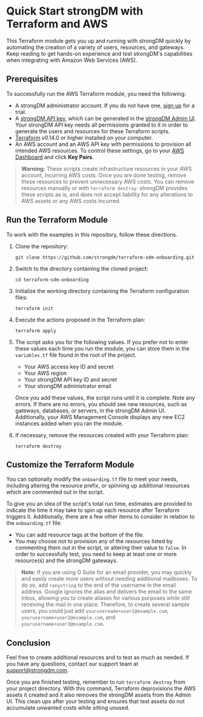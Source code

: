 # Quick Start strongDM with Terraform and AWS

This Terraform module gets you up and running with strongDM quickly by automating the creation of a variety of users, resources, and gateways. Keep reading to get hands-on experience and test strongDM's capabilities when integrating with Amazon Web Services (AWS).

## Prerequisites

To successfully run the AWS Terraform module, you need the following:

- A strongDM administrator account. If you do not have one, [sign up](https://www.strongdm.com/signup-contact/) for a trial.
- A [strongDM API key](https://www.strongdm.com/docs/admin-ui-guide/access/api-keys/), which can be generated in the [strongDM Admin UI](https://app.strongdm.com/app/access/tokens). Your strongDM API key needs all permissions granted to it in order to generate the users and resources for these Terraform scripts.
- [Terraform](https://learn.hashicorp.com/tutorials/terraform/install-cli) v0.14.0 or higher installed on your computer.
- An AWS account and an AWS API key with permissions to provision all intended AWS resources. To control these settings, go to your [AWS Dashboard](https://console.aws.amazon.com/ec2/v2/home) and click **Key Pairs**.

> **Warning:** These scripts create infrastructure resources in your AWS account, incurring AWS costs. Once you are done testing, remove these resources to prevent unnecessary AWS costs. You can remove resources manually or with `terraform destroy`. strongDM provides these scripts as is, and does not accept liability for any alterations to AWS assets or any AWS costs incurred.

## Run the Terraform Module

To work with the examples in this repository, follow these directions.

1. Clone the repository:

    ```shell
    git clone https://github.com/strongdm/terraform-sdm-onboarding.git
    ```

2. Switch to the directory containing the cloned project:

    ```shell
    cd terraform-sdm-onboarding
    ```

3. Initialize the working directory containing the Terraform configuration files:

    ```shell
    terraform init
    ```

4. Execute the actions proposed in the Terraform plan:

    ```shell
    terraform apply
    ```

5. The script asks you for the following values. If you prefer not to enter these values each time you run the module, you can store them in the `variables.tf` file found in the root of the project.

    - Your AWS access key ID and secret
    - Your AWS region
    - Your strongDM API key ID and secret
    - Your strongDM administrator email

    Once you add these values, the script runs until it is complete. Note any errors. If there are no errors, you should see new resources, such as gateways, databases, or servers, in the strongDM Admin UI. Additionally, your AWS Management Console displays any new EC2 instances added when you ran the module.

6. If necessary, remove the resources created with your Terraform plan:

    ```shell
    terraform destroy
    ```

## Customize the Terraform Module

You can optionally modify the `onboarding.tf` file to meet your needs, including altering the resource prefix, or spinning up additional resources which are commented out in the script.

To give you an idea of the script's total run time, estimates are provided to indicate the time it may take to spin up each resource after Terraform triggers it. Additionally, there are a few other items to consider in relation to the `onboarding.tf` file:

- You can add resource tags at the bottom of the file.
- You may choose not to provision any of the resources listed by commenting them out in the script, or altering their value to `false`. In order to successfully test, you need to keep at least one or more resource(s) and the strongDM gateways.

> **Note:** If you are using G Suite for an email provider, you may quickly and easily create more users without needing additional mailboxes. To do so, add `+anystring` to the end of the username in the email address. Google ignores the alias and delivers the email to the same inbox, allowing you to create aliases for various purposes while still receiving the mail in one place. Therefore, to create several sample users, you could just add `yourusername+user1@example.com`, `yourusername+user2@example.com`, and `yourusername+user3@example.com`.

## Conclusion

Feel free to create additional resources and to test as much as needed. If you have any questions, contact our support team at [support@strongdm.com](mailto:support@strongdm.com).

Once you are finished testing, remember to run `terraform destroy` from your project directory. With this command, Terraform deprovisions the AWS assets it created and it also removes the strongDM assets from the Admin UI. This clean ups after your testing and ensures that test assets do not accumulate unwanted costs while sitting unused.
